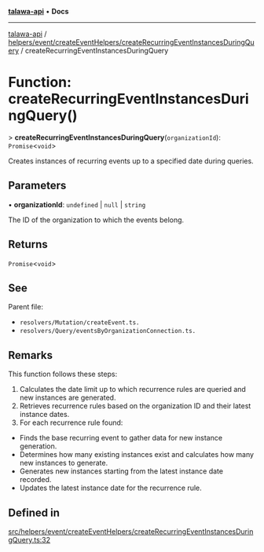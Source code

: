 [**talawa-api**](../../../../../README.md) • **Docs**

***

[talawa-api](../../../../../modules.md) / [helpers/event/createEventHelpers/createRecurringEventInstancesDuringQuery](../README.md) / createRecurringEventInstancesDuringQuery

# Function: createRecurringEventInstancesDuringQuery()

\> **createRecurringEventInstancesDuringQuery**(`organizationId`): `Promise`\<`void`\>

Creates instances of recurring events up to a specified date during queries.

## Parameters

• **organizationId**: `undefined` \| `null` \| `string`

The ID of the organization to which the events belong.

## Returns

`Promise`\<`void`\>

## See

Parent file:
- `resolvers/Mutation/createEvent.ts.`
- `resolvers/Query/eventsByOrganizationConnection.ts.`

## Remarks

This function follows these steps:
1. Calculates the date limit up to which recurrence rules are queried and new instances are generated.
2. Retrieves recurrence rules based on the organization ID and their latest instance dates.
3. For each recurrence rule found:
  - Finds the base recurring event to gather data for new instance generation.
  - Determines how many existing instances exist and calculates how many new instances to generate.
  - Generates new instances starting from the latest instance date recorded.
  - Updates the latest instance date for the recurrence rule.

## Defined in

[src/helpers/event/createEventHelpers/createRecurringEventInstancesDuringQuery.ts:32](https://github.com/PalisadoesFoundation/talawa-api/blob/5e38dbf44e47f2fc703410fad29ab5c8f7f26c77/src/helpers/event/createEventHelpers/createRecurringEventInstancesDuringQuery.ts#L32)
